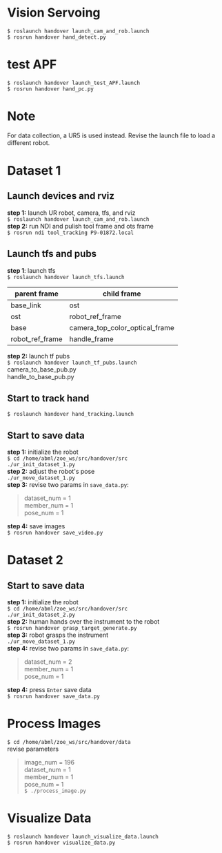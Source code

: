 # Vision Servoing  
`$ roslaunch handover launch_cam_and_rob.launch`  
`$ rosrun handover hand_detect.py`  

# test APF  
`$ roslaunch handover launch_test_APF.launch`  
`$ rosrun handover hand_pc.py`  


# Note  
For data collection, a UR5 is used instead. Revise the launch file to load a different robot.   
# Dataset 1   
## Launch devices and rviz  
__step 1:__ launch UR robot, camera, tfs, and rviz    
`$ roslaunch handover launch_cam_and_rob.launch`  
__step 2:__ run NDI and pulish tool frame and ots frame  
`$ rosrun ndi tool_tracking P9-01872.local`  
## Launch tfs and pubs  
__step 1__: launch tfs   
`$ roslaunch handover launch_tfs.launch`  

| parent frame | child frame |  
| ---          | ---         |
| base_link    | ost         |
| ost          | robot\_ref\_frame |
| base         | camera\_top\_color\_optical\_frame |
| robot\_ref\_frame | handle_frame |
 
__step 2:__ launch tf pubs  
`$ roslaunch handover launch_tf_pubs.launch`  
camera\_to\_base\_pub.py   
handle\_to\_base\_pub.py  

## Start to track hand   
`$ roslaunch handover hand_tracking.launch`  

## Start to save data  
__step 1:__ initialize the robot  
`$ cd /home/abml/zoe_ws/src/handover/src`   
`./ur_init_dataset_1.py`  
__step 2:__ adjust the robot's pose  
`./ur_move_dataset_1.py`  
__step 3:__ revise two params in `save_data.py`:  
  > dataset_num = 1  
  > member_num = 1   
  > pose_num = 1  
  
__step 4:__ save images   
`$ rosrun handover save_video.py`  

# Dataset 2  


## Start to save data  
__step 1:__ initialize the robot  
`$ cd /home/abml/zoe_ws/src/handover/src`   
`./ur_init_dataset_2.py`  
__step 2:__ human hands over the instrument to the robot  
`$ rosrun handover grasp_target_generate.py`  
__step 3:__ robot grasps the instrument  
`./ur_move_dataset_1.py`  
__step 4:__ revise two params in `save_data.py`:  
  > dataset_num = 2  
  > member_num = 1  
  > pose_num = 1  
  
__step 4:__ press `Enter` save data   
`$ rosrun handover save_data.py`  


# Process Images  
`$ cd /home/abml/zoe_ws/src/handover/data`  
revise parameters  
> image_num = 196  
> dataset_num = 1  
> member_num = 1  
> pose_num = 1  
`$ ./process_image.py`  

# Visualize Data  
`$ roslaunch handover launch_visualize_data.launch`  
`$ rosrun handover visualize_data.py`



























